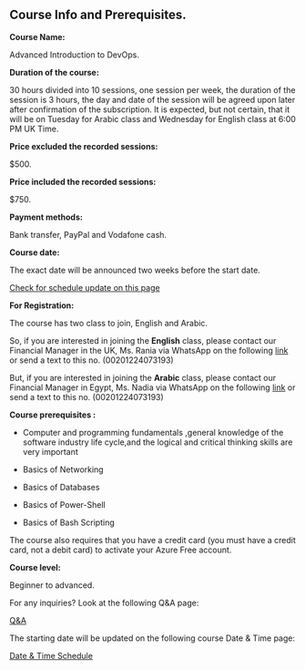 ## Course Info and Prerequisites.

**Course Name:** 

Advanced Introduction to DevOps.

**Duration of the course:** 

30 hours divided into 10 sessions, one session per week, the duration of the session is 3 hours, the day and date of the session will be agreed upon later after confirmation of the subscription. It is expected, but not certain, that it will be on Tuesday for Arabic class and Wednesday for English class at 6:00 PM UK Time.
  
**Price excluded the recorded sessions:** 

$500.
 
**Price included the recorded sessions:** 

$750.

  
**Payment methods:** 

Bank transfer, PayPal and Vodafone cash.

  
**Course date:** 

The exact date will be announced two weeks before the start date.

[Check for schedule update on this page](https://github.com/MohamedRadwan-DevOps/devops-step-by-step/blob/main/source/course-schedule.md)


**For Registration:**

The course has two class to join, English and Arabic. 

So, if you are interested in joining the **English** class, please contact our Financial Manager in the UK, Ms. Rania via WhatsApp on the following [link](https://wa.me/201224073193) or send a text to this no. (00201224073193)

But, if you are interested in joining the **Arabic** class, please contact our Financial Manager in Egypt, Ms. Nadia via WhatsApp on the following [link](https://wa.me/201224073193) or send a text to this no. (00201224073193)


  
**Course prerequisites :** 

- Computer and programming fundamentals ,general knowledge of the software industry life cycle,and the logical and critical thinking skills are very important

- Basics of Networking

- Basics of Databases

- Basics of Power-Shell

- Basics of Bash Scripting

  
The course also requires that you have a credit card (you must have a credit card, not a debit card) to activate your Azure Free account.

**Course level:** 

Beginner to advanced.

For any inquiries? Look at the following Q&A page:

[Q&A](https://github.com/MohamedRadwan-DevOps/devops-step-by-step/blob/main/source/devops-course-faq.md)

The starting date will be updated on the following course Date & Time page:

[Date & Time Schedule ](https://github.com/MohamedRadwan-DevOps/devops-step-by-step/blob/main/source/course-schedule.md)